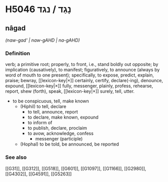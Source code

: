 # H5046 נָגַד / נגד

## nâgad

_(naw-gad' | naw-ɡAHD | na-ɡAHD)_

### Definition

verb; a primitive root; properly, to front, i.e., stand boldly out opposite; by implication (causatively), to manifest; figuratively, to announce (always by word of mouth to one present); specifically, to expose, predict, explain, praise; bewray, [[lexicon-key|×]] certainly, certify, declare(-ing), denounce, expound, [[lexicon-key|×]] fully, messenger, plainly, profess, rehearse, report, shew (forth), speak, [[lexicon-key|×]] surely, tell, utter.

- to be conspicuous, tell, make known
    - (Hiphil) to tell, declare
        - to tell, announce, report
        - to declare, make known, expound
        - to inform of
        - to publish, declare, proclaim
        - to avow, acknowledge, confess
            - messenger (participle)
    - (Hophal) to be told, be announced, be reported
### See also

[[G31]], [[G312]], [[G518]], [[G601]], [[G1097]], [[G1166]], [[G2980]], [[G4302]], [[G4591]], [[G5263]]

